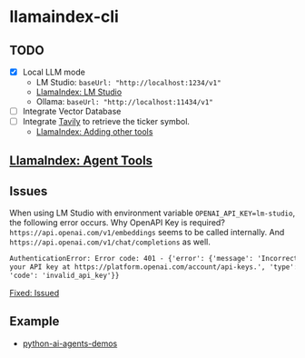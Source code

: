 # llamaindex-cli

## TODO

- [x] Local LLM mode
  - LM Studio: `baseUrl: "http://localhost:1234/v1"`
  - [LlamaIndex: LM Studio](https://docs.llamaindex.ai/en/stable/examples/llm/lmstudio/)
  - Ollama: `baseUrl: "http://localhost:11434/v1"`
- [ ] Integrate Vector Database
- [ ] Integrate [Tavily](https://tavily.com/) to retrieve the ticker symbol.
  - [LlamaIndex: Adding other tools](https://docs.llamaindex.ai/en/stable/understanding/agent/tools/)

## [LlamaIndex: Agent Tools](https://llamahub.ai/?tab=tools)

## Issues

When using LM Studio with environment variable `OPENAI_API_KEY=lm-studio`, the following error occurs.
Why OpenAPI Key is required? `https://api.openai.com/v1/embeddings` seems to be called internally. And `https://api.openai.com/v1/chat/completions` as well.

```txt
AuthenticationError: Error code: 401 - {'error': {'message': 'Incorrect API key provided: lm-studio. You can find
your API key at https://platform.openai.com/account/api-keys.', 'type': 'invalid_request_error', 'param': None,
'code': 'invalid_api_key'}}
```

[Fixed: Issued](https://github.com/run-llama/llama_index/issues/18349)

## Example

- [python-ai-agents-demos](https://github.com/pamelafox/python-ai-agents-demos)
